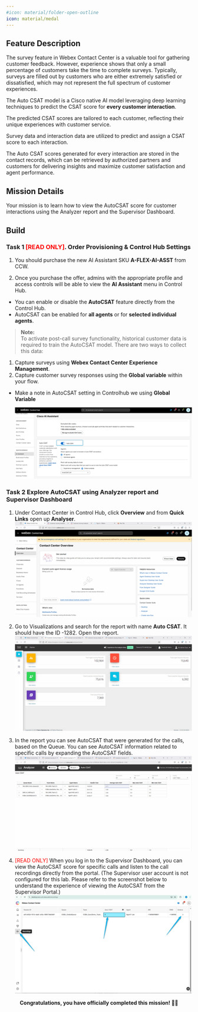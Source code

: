 ```yaml
---
#icon: material/folder-open-outline
icon: material/medal
---
```


## Feature Description

The survey feature in Webex Contact Center is a valuable tool for gathering customer feedback. However, experience shows that only a small percentage of customers take the time to complete surveys. Typically, surveys are filled out by customers who are either extremely satisfied or dissatisfied, which may not represent the full spectrum of customer experiences.

The Auto CSAT model is a Cisco native AI model leveraging deep learning techniques to predict the CSAT score for **every customer interaction**.

The predicted CSAT scores are tailored to each customer, reflecting their unique experiences with customer service.

Survey data and interaction data are utilized to predict and assign a CSAT score to each interaction.

The Auto CSAT scores generated for every interaction are stored in the contact records, which can be retrieved by authorized partners and customers for delivering insights and maximize customer satisfaction and agent performance.


## Mission Details

Your mission is to learn how to view the AutoCSAT score for customer interactions using the Analyzer report and the Supervisor Dashboard.

## Build

### Task 1 <span style="color: red;">[READ ONLY]</span>. Order Provisioning & Control Hub Settings

1. You should purchase the new AI Assistant SKU **A-FLEX-AI-ASST** from CCW.

2. Once you purchase the offer, admins with the appropriate profile and access controls will be able to view the **AI Assistant** menu in Control Hub.

- You can enable or disable the **AutoCSAT** feature directly from the Control Hub.
- AutoCSAT can be enabled for **all agents** or for **selected individual agents**.

> **Note:**  
To activate post-call survey functionality, historical customer data is required to train the AutoCSAT model. There are two ways to collect this data:
1. Capture surveys using **Webex Contact Center Experience Management**.
2. Capture customer survey responses using the **Global variable** within your flow.

- Make a note in AutoCSAT setting in Controlhub we using **Global Variable** 

   ![Profiles](../graphics/Lab1_AI_Agent/3.21.png)

### Task 2 Explore AutoCSAT using Analyzer report and Supervisor Dashboard

1. Under Contact Center in Control Hub, click **Overview** and from **Quick Links** open up **Analyser**.
    ![Profiles](../graphics/Lab1_AI_Agent/3.22.gif)

2. Go to Visualizations and search for the report with name **Auto CSAT**. It should have the ID -1282. Open the report. 
    ![Profiles](../graphics/Lab1_AI_Agent/3.23.gif)

3. In the report you can see AutoCSAT that were generated for the calls, based on the Queue. You can see AutoCSAT information related to specific calls by expanding the AutoCSAT fields. 
    ![Profiles](../graphics/Lab1_AI_Agent/3.24.gif)

4. <span style="color: red;">[READ ONLY]</span> When you log in to the Supervisor Dashboard, you can view the AutoCSAT score for specific calls and listen to the call recordings directly from the portal. (The Supervisor user account is not configured for this lab. Please refer to the screenshot below to understand the experience of viewing the AutoCSAT from the Supervisor Portal.)
    ![Profiles](../graphics/Lab1_AI_Agent/3.25.png)


<p style="text-align:center"><strong>Congratulations, you have officially completed this mission! 🎉🎉 </strong></p>